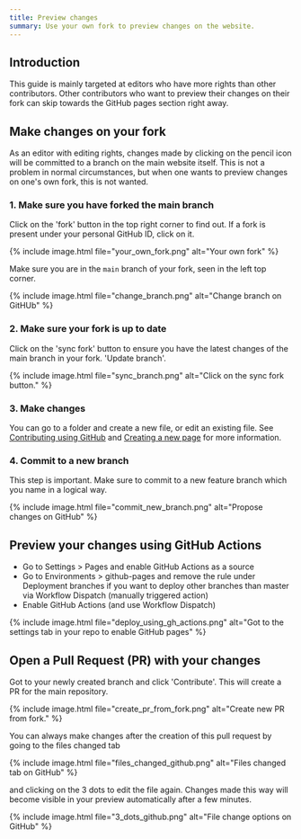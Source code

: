 ```yaml
---
title: Preview changes
summary: Use your own fork to preview changes on the website.
---
```


## Introduction

This guide is mainly targeted at editors who have more rights than other contributors. Other contributors who want to preview their changes on their fork can skip towards the GitHub pages section right away.


## Make changes on your fork

As an editor with editing rights, changes made by clicking on the pencil icon will be committed to a branch on the main website itself. This is not a problem in normal circumstances, but when one wants to preview changes on one's own fork, this is not wanted.

### 1. Make sure you have forked the main branch

Click on the 'fork' button in the top right corner to find out. If a fork is present under your personal GitHub ID, click on it. 

{% include image.html file="your_own_fork.png" alt="Your own fork" %}


Make sure you are in the `main` branch of your fork, seen in the left top corner.

{% include image.html file="change_branch.png" alt="Change branch on GitHUb" %}


### 2. Make sure your fork is up to date

Click on the 'sync fork' button to ensure you have the latest changes of the main branch in your fork. 'Update branch'.

{% include image.html file="sync_branch.png" alt="Click on the sync fork button." %}


### 3. Make changes

You can go to a folder and create a new file, or edit an existing file. See [Contributing using GitHub](/github_way) and [Creating a new page](/editorial_board_guide#create-a-new-page) for more information.

### 4. Commit to a new branch

This step is important. Make sure to commit to a new feature branch which you name in a logical way. 

{% include image.html file="commit_new_branch.png" alt="Propose changes on GitHub" %}


## Preview your changes using GitHub Actions

- Go to Settings > Pages and enable GitHub Actions as a source
- Go to Environments > github-pages and remove the rule under Deployment branches if you want to deploy other branches than master via Workflow Dispatch (manually triggered action)
- Enable GitHub Actions (and use Workflow Dispatch)

{% include image.html file="deploy_using_gh_actions.png" alt="Got to the settings tab in your repo to enable GitHub pages" %}


## Open a Pull Request (PR) with your changes

Got to your newly created branch and click 'Contribute'. This will create a PR for the main repository.

{% include image.html file="create_pr_from_fork.png" alt="Create new PR from fork." %}

You can always make changes after the creation of this pull request by going to the files changed tab 

{% include image.html file="files_changed_github.png" alt="Files changed tab on GitHub" %}

and clicking on the 3 dots to edit the file again. Changes made this way will become visible in your preview automatically after a few minutes.

{% include image.html file="3_dots_github.png" alt="File change options on GitHub" %}
